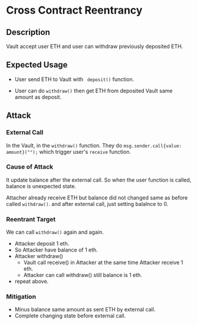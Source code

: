 # Cross Contract Reentrancy

## Description
Vault accept user ETH and user can withdraw previously deposited ETH.

## Expected Usage

- User send ETH to Vault with ` deposit()` function.

- User can do `withdraw()` then get ETH from deposited Vault same amount as deposit.


## Attack

### External Call 

In the Vault, in the `withdraw()` function. 
They do `msg.sender.call{value: amount}("");` which trigger user's `receive` function.


### Cause of Attack
It update balance after the external call. 
So when the user function is called, balance is unexpected state.

Attacher already receive ETH but balance did not changed same as before called `withdraw()`.
and after external call, just setting balalnce to 0.


### Reentrant Target

We can call `withdraw()` again and again.

- Attacker deposit 1 eth.
- So Attacker have balance of 1 eth.
- Attacker withdraw()
    - Vault call receive() in Attacker at the same time Attacker receive 1 eth.
    - Attacker can call withdraw() still balance is 1 eth.
- repeat above.


### Mitigation 

- Minus balance same amount as sent ETH by external call.
- Complete changing state before external call.

